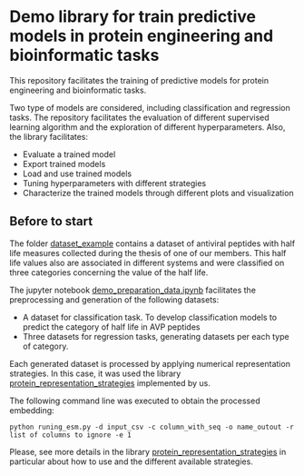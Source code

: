 # Demo library for train predictive models in protein engineering and bioinformatic tasks

This repository facilitates the training of predictive models for protein engineering and bioinformatic tasks.

Two type of models are considered, including classification and regression tasks. The repository facilitates the evaluation of different supervised learning algorithm and the exploration of different hyperparameters. Also, the library facilitates:

- Evaluate a trained model
- Export trained models
- Load and use trained models
- Tuning hyperparameters with different strategies
- Characterize the trained models through different plots and visualization

## Before to start

The folder [dataset_example](dataset_example) contains a dataset of antiviral peptides with half life measures collected during the thesis of one of our members. This half life values also are associated in different systems and were classified on three categories concerning the value of the half life.

The jupyter notebook [demo_preparation_data.ipynb](notebooks/demo_preparation_data.ipynb) facilitates the preprocessing and generation of the following datasets:

- A dataset for classification task. To develop classification models to predict the category of half life in AVP peptides
- Three datasets for regression tasks, generating datasets per each type of category.

Each generated dataset is processed by applying numerical representation strategies. In this case, it was used the library [protein_representation_strategies](https://github.com/ProteinEngineering-PESB2/protein_representation_strategies) implemented by us.

The following command line was executed to obtain the processed embedding:

```
python runing_esm.py -d input_csv -c column_with_seq -o name_outout -r list of columns to ignore -e 1
```

Please, see more details in the library [protein_representation_strategies](https://github.com/ProteinEngineering-PESB2/protein_representation_strategies) in particular about how to use and the different available strategies.



